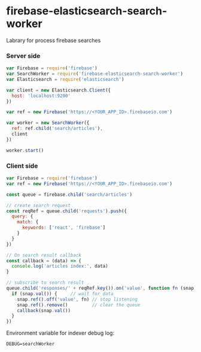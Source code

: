 # firebase-elasticsearch-search-worker

Labrary for process firebase searches

### Server side

```javascript
var Firebase = require('firebase')
var SearchWorker = require('firebase-elasticsearch-search-worker')
var Elasticsearch = require('elasticsearch')

var client = new Elasticsearch.Client({
  host: 'localhost:9200'
})

var ref = new Firebase('https://<YOUR_APP_ID>.firebaseio.com')

var worker = new SearchWorker({
  ref: ref.child('search/articles'),
  client
})

worker.start()
```

### Client side

```javascript
var Firebase = require('firebase')
var ref = new Firebase('https://<YOUR_APP_ID>.firebaseio.com')

const queue = firebase.child('search/articles')

// create search request
const reqRef = queue.child('requests').push({
  query: {
    match: {
      keywords: ['react', 'firebase']
    }
  }
})

// On search result callback
const callback = (data) => {
  console.log('articles index:', data)
}

// subscribe to search result
queue.child('responses/' + reqRef.key()).on('value', function fn (snap) {
  if (snap.val()) {     // wait for data
    snap.ref().off('value', fn) // stop listening
    snap.ref().remove()         // clear the queue
    callback(snap.val())
  }
})
```

Environment variable for indexer debug log: 

```
DEBUG=searchWorker
```

